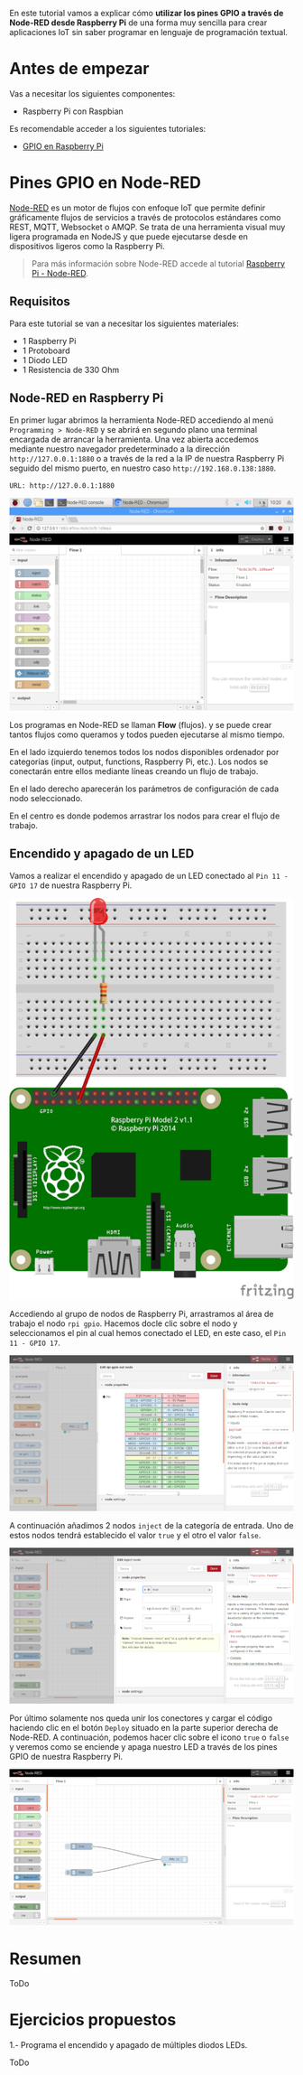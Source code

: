 En este tutorial vamos a explicar cómo **utilizar los pines GPIO a través de Node-RED desde Raspberry Pi** de una forma muy sencilla para crear aplicaciones IoT sin saber programar en lenguaje de programación textual.

# Antes de empezar

Vas a necesitar los siguientes componentes:

- Raspberry Pi con Raspbian

Es recomendable acceder a los siguientes tutoriales:

- [GPIO en Raspberry Pi](raspberry_pi-gpio)

# Pines GPIO en Node-RED

[Node-RED](https://nodered.org/) es un motor de flujos con enfoque IoT que permite definir gráficamente flujos de servicios a través de protocolos estándares como REST, MQTT, Websocket o AMQP. Se trata de una herramienta visual muy ligera programada en NodeJS y que puede ejecutarse desde en dispositivos ligeros como la Raspberry Pi.

> Para más información sobre Node-RED accede al tutorial [Raspberry Pi - Node-RED](raspberry_pi-node_red).

## Requisitos

Para este tutorial se van a necesitar los siguientes materiales:

- 1 Raspberry Pi
- 1 Protoboard
- 1 Diodo LED
- 1 Resistencia de 330 Ohm

## Node-RED en Raspberry Pi

En primer lugar abrimos la herramienta Node-RED accediendo al menú `Programming > Node-RED` y se abrirá en segundo plano una terminal encargada de arrancar la herramienta. Una vez abierta accedemos mediante nuestro navegador predeterminado a la dirección `http://127.0.0.1:1880` o a través de la red a la IP de nuestra Raspberry Pi seguido del mismo puerto, en nuestro caso `http://192.168.0.138:1880`.

```
URL: http://127.0.0.1:1880
```

![](img/node-red.png)

Los programas en Node-RED se llaman **Flow** (flujos). y se puede crear tantos flujos como queramos y todos pueden ejecutarse al mismo tiempo.

En el lado izquierdo tenemos todos los nodos disponibles ordenador por categorías (input, output, functions, Raspberry Pi, etc.). Los nodos se conectarán entre ellos mediante líneas creando un flujo de trabajo.

En el lado derecho aparecerán los parámetros de configuración de cada nodo seleccionado.

En el centro es donde podemos arrastrar los nodos para crear el flujo de trabajo.

## Encendido y apagado de un LED

Vamos a realizar el encendido y apagado de un LED conectado al `Pin 11 - GPIO 17` de nuestra Raspberry Pi.

![](img/led-fritzing.png)

Accediendo al grupo de nodos de Raspberry Pi, arrastramos al área de trabajo el nodo `rpi gpio`. Hacemos docle clic sobre el nodo y seleccionamos el pin al cual hemos conectado el LED, en este caso, el `Pin 11 - GPIO 17`.

![](img/node-gpio.png)

A continuación añadimos 2 nodos `inject` de la categoría de entrada. Uno de estos nodos tendrá establecido el valor `true` y el otro el valor `false`.

![](img/node-inject.png)

Por último solamente nos queda unir los conectores y cargar el código haciendo clic en el botón `Deploy` situado en la parte superior derecha de Node-RED. A continuación, podemos hacer clic sobre el icono `true` o `false` y veremos como se enciende y apaga nuestro LED a través de los pines GPIO de nuestra Raspberry Pi.

![](img/led-node.png)

# Resumen

ToDo

# Ejercicios propuestos

1.- Programa el encendido y apagado de múltiples diodos LEDs.

ToDo
